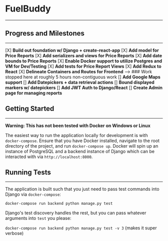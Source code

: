 # FuelBuddy
--------

## Progress and Milestones
--------
[X] **Build out foundation w/ Django + create-react-app**
[X] **Add model for Price Reports**
[X] **Add serializers and views for Price Reports**
[X] **Add date bounds to Price Reports**
[X] **Enable Docker support to utilize Postgres and VM for Dev/Testing**
[X] **Add tests for Price Report Views**
[X] **Add Redux to React**
[X] **Delineate Containers and Routes for Frontend**
--> ### Work stopped here at roughly 5 hours non-contiguous work
[] **Add Google Maps support**
[] **Add Datepickers + data retrieval actions**
[] **Bound displayed markers w/ datepickers**
[] **Add JWT Auth to Django/React**
[] **Create Admin page for managing reports**

## Getting Started
--------
**Warning: This has not been tested with Docker on Windows or Linux**

The easiest way to run the application locally for development is with `docker-compose`. Ensure that you have Docker installed, navigate to the root directory of the project, and run `docker-compose up`. Docker will spin up an instance of PostgreSQL and a backend instance of Django which can be interacted with via `http://localhost:8000`.

## Running Tests
--------
The application is built such that you just need to pass test commands into Django via `docker-compose`:

`docker-compose run backend python manage.py test`

Django's test discovery handles the rest, but you can pass whatever arguments into `test` you please:

`docker-compose run backend python manage.py test -v 3` (makes it super verbose)